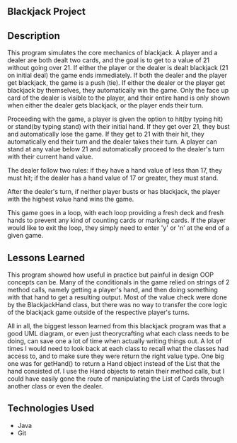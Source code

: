 ## Blackjack Project

## Description
This program simulates the core mechanics of blackjack. A player and a dealer are both dealt two cards, and the goal is to get to a value of 21 without going over 21. If either the player or the dealer is dealt blackjack (21 on initial deal) the game ends immediately. If both the dealer and the player get blackjack, the game is a push (tie). If either the dealer or the player get blackjack by themselves, they automatically win the game. Only the face up card of the dealer is visible to the player, and their entire hand is only shown when either the dealer gets blackjack, or the player ends their turn.

Proceeding with the game, a player is given the option to hit(by typing hit) or stand(by typing stand) with their initial hand. If they get over 21, they bust and automatically lose the game. If they get to 21 with their hit, they automatically end their turn and the dealer takes their turn. A player can stand at any value below 21 and automatically proceed to the dealer's turn with their current hand value. 

The dealer follow two rules: if they have a hand value of less than 17, they must hit; if the dealer has a hand value of 17 or greater, they must stand. 

After the dealer's turn, if neither player busts or has blackjack, the player with the highest value hand wins the game.

This game goes in a loop, with each loop providing a fresh deck and fresh hands to prevent any kind of counting cards or marking cards. If the player would like to exit the loop, they simply need to enter 'y' or 'n' at the end of a given game.

## Lessons Learned
This program showed how useful in practice but painful in design OOP concepts can be. Many of the conditionals in the game relied on strings of 2 method calls, namely getting a player's hand, and then doing something with that hand to get a resulting output. Most of the value check were done by the BlackjackHand class, but there was no way to transfer the core logic of the blackjack game outside of the respective player's turns. 

All in all, the biggest lesson learned from this blackjack program was that a good UML diagram, or even just theorycrafting what each class needs to be doing, can save one a lot of time when actually writing things out. A lot of times I would need to look back at each class to recall what the classes had access to, and to make sure they were return the right value type. One big one was for getHand() to return a Hand  object instead of the List<Cards> that the hand consisted of. I use the Hand objects to retain their method calls, but I could have easily gone the route of manipulating the List of Cards through another class or even the dealer.

## Technologies Used
- Java
- Git